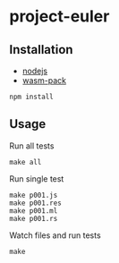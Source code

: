 # project-euler

## Installation

* [nodejs](https://nodejs.org/)
* [wasm-pack](https://rustwasm.github.io/wasm-pack/installer/)

```
npm install
```

## Usage

Run all tests

```
make all
```

Run single test

```
make p001.js
make p001.res
make p001.ml
make p001.rs
```

Watch files and run tests

```
make
```
